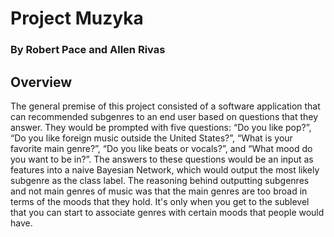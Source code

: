 # Project Muzyka
### By Robert Pace and Allen Rivas
## Overview

The general premise of this project consisted of a software application that can
recommended subgenres to an end user based on questions that they answer. They would be
prompted with five questions: “Do you like pop?”, “Do you like foreign music outside the United
States?”, “What is your favorite main genre?”, “Do you like beats or vocals?”, and “What mood
do you want to be in?”. The answers to these questions would be an input as features into a
naive Bayesian Network, which would output the most likely subgenre as the class label. The
reasoning behind outputting subgenres and not main genres of music was that the main genres
are too broad in terms of the moods that they hold. It's only when you get to the sublevel that
you can start to associate genres with certain moods that people would have.
